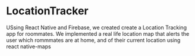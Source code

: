 # LocationTracker
 USsing React Native and Firebase, we created create a Location Tracking app for roommates.
 We implemented a real life location map that alerts the user which rommmates are at home, and of their current location using react native-maps
